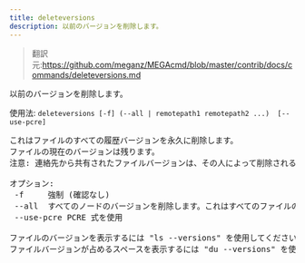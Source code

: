 ```yaml
---
title: deleteversions
description: 以前のバージョンを削除します。
---
```


>翻訳元:https://github.com/meganz/MEGAcmd/blob/master/contrib/docs/commands/deleteversions.md

以前のバージョンを削除します。

使用法: `deleteversions [-f] (--all | remotepath1 remotepath2 ...)  [--use-pcre]`
<pre>
これはファイルのすべての履歴バージョンを永久に削除します。
ファイルの現在のバージョンは残ります。
注意: 連絡先から共有されたファイルバージョンは、その人によって削除される必要があります。

オプション:
 -f   	強制 (確認なし)
 --all	すべてのノードのバージョンを削除します。これはすべてのファイルのバージョン履歴を削除します (現在のファイルは削除されません)。
 --use-pcre	PCRE 式を使用

ファイルのバージョンを表示するには "ls --versions" を使用してください。
ファイルバージョンが占めるスペースを表示するには "du --versions" を使用してください。
</pre>
